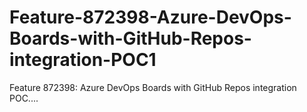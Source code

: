 # Feature-872398-Azure-DevOps-Boards-with-GitHub-Repos-integration-POC1
Feature 872398: Azure DevOps Boards with GitHub Repos integration POC....
